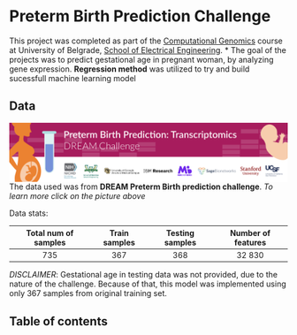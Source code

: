 # Preterm Birth Prediction Challenge

This project was completed as part of the [Computational Genomics](https://www.etf.bg.ac.rs/en/fis/karton_predmeta/13M111GI-2013#gsc.tab=0) course at University of Belgrade, [School of Electrical Engineering](https://www.etf.bg.ac.rs/en).
*
The goal of the projects was to predict gestational age in pregnant woman, by analyzing gene expression. **Regression method** was utilized to try and build sucessfull machine learning model

## Data

<a href = 'https://www.synapse.org/#!Synapse:syn18380862/wiki/590485'><img src="docs/Preterm Birth Prediction Banner.png" style="float: left; margin-right: 10px;" /></a>

The data used was from **DREAM Preterm Birth prediction challenge**. *To learn more click on the picture above*

Data stats:

| Total num of samples  |    Train samples |  Testing samples |Number of features|
|:----------:|:-------------:|:------:|:--------:|
| 735 |  367 | 368 |32 830|

*DISCLAIMER*:
Gestational age in testing data was not provided, due to the nature of the challenge. Because of that, this model was implemented using only 367 samples from original training set.

## Table of contents

